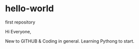 # hello-world
first repository

Hi Everyone, 

New to GITHUB & Coding in general. Learning Pythong to start. 
